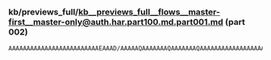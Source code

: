 ### kb/previews_full/kb__previews_full__flows__master-first__master-only@auth.har.part100.md.part001.md (part 002)

```md
AAAAAAAAAAAAAAAAAAAAAAAAAEAAAD/AAAAAQAAAAAAAQAAAAAAAQAAAAAAAAAAAAAAAAAAAAEAAAAAAAAAAAAAAAEAA
```

```
